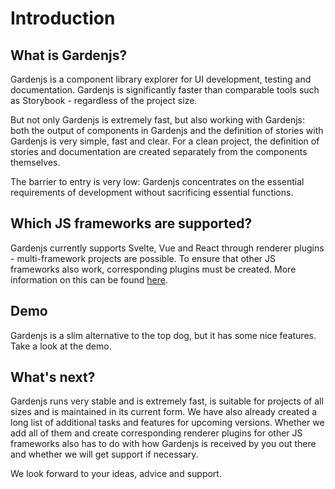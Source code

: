 # Introduction

## What is Gardenjs?

Gardenjs is a component library explorer for UI development, testing and documentation. Gardenjs is significantly faster than comparable tools such as Storybook - regardless of the project size.

But not only Gardenjs is extremely fast, but also working with Gardenjs: both the output of components in Gardenjs and the definition of stories with Gardenjs is very simple, fast and clear. For a clean project, the definition of stories and documentation are created separately from the components themselves.

The barrier to entry is very low: Gardenjs concentrates on the essential requirements of development without sacrificing essential functions.

## Which JS frameworks are supported?

Gardenjs currently supports Svelte, Vue and React through renderer plugins - multi-framework projects are possible. To ensure that other JS frameworks also work, corresponding plugins must be created. More information on this can be found <a href="/docs/renderer/">here</a>.

## Demo

Gardenjs is a slim alternative to the top dog, but it has some nice features. Take a look at the demo.

## What's next?

Gardenjs runs very stable and is extremely fast, is suitable for projects of all sizes and is maintained in its current form. We have also already created a long list of additional tasks and features for upcoming versions. Whether we add all of them and create corresponding renderer plugins for other JS frameworks also has to do with how Gardenjs is received by you out there and whether we will get support if necessary.

We look forward to your ideas, advice and support.
